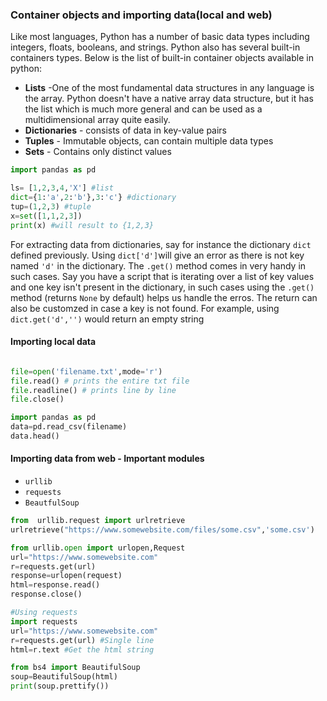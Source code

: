 ### Container objects and importing data(local and web) 

Like most languages, Python has a number of basic data types including integers, floats, booleans, and strings. Python also has several built-in containers types. Below is the list of built-in container objects available in python:

* **Lists** -One of the most fundamental data structures in any language is the array. Python doesn't have a native array data structure, but it has the list which is much more general and can be used as a multidimensional array quite easily.
* **Dictionaries** -  consists of data in key-value pairs
* **Tuples** - Immutable objects, can contain multiple data types
* **Sets** - Contains only distinct values

``` python
import pandas as pd

ls= [1,2,3,4,'X'] #list
dict={1:'a',2:'b'},3:'c'} #dictionary
tup=(1,2,3) #tuple
x=set([1,1,2,3]) 
print(x) #will result to {1,2,3}
```
For extracting data from dictionaries, say for instance the dictionary `dict` defined previously. Using `dict['d']`will give an error as there is not key named `'d'` in the dictionary. The `.get()` method comes in very handy in such cases. Say you have a script that is iterating over a list of key values and one key isn't present in the dictionary, in such cases using the `.get()` method (returns  `None` by default) helps us handle the erros. The return can also be customzed in case a key is not found. For example, using `dict.get('d','')` would return an empty string 


#### Importing local data
```python

file=open('filename.txt',mode='r')
file.read() # prints the entire txt file
file.readline() # prints line by line
file.close()

import pandas as pd
data=pd.read_csv(filename)
data.head()
```

#### Importing data from web - Important modules

* `urllib`
* `requests`
* `BeautfulSoup`
```python
from  urllib.request import urlretrieve
urlretrieve("https://www.somewebsite.com/files/some.csv",'some.csv')

from urllib.open import urlopen,Request
url="https://www.somewebsite.com"
r=requests.get(url)
response=urlopen(request)
html=response.read()
response.close()

#Using requests
import requests
url="https://www.somewebsite.com"
r=requests.get(url) #Single line
html=r.text #Get the html string

from bs4 import BeautifulSoup
soup=BeautifulSoup(html)
print(soup.prettify())
``` 
